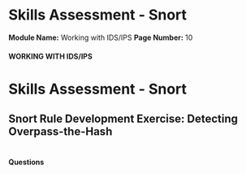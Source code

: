 <!--
 // Platform: Academy
// URL: https://academy.hackthebox.com/module/226/section/2462
// Platform Version: V1
// Module ID: 226
// Module Name: Working with IDS/IPS
// Module Difficulty: Medium
// Section ID: 2462
// Section Title: Skills Assessment - Snort
// Page Title: Hack The Box - Academy
// Page Number: 10
-->

# Skills Assessment - Snort

**Module Name:** Working with IDS/IPS **Page Number:** 10

#### 

#### WORKING WITH IDS/IPS

# Skills Assessment - Snort

## Snort Rule Development Exercise: Detecting Overpass-the-Hash

# 

# 

#### Questions

####